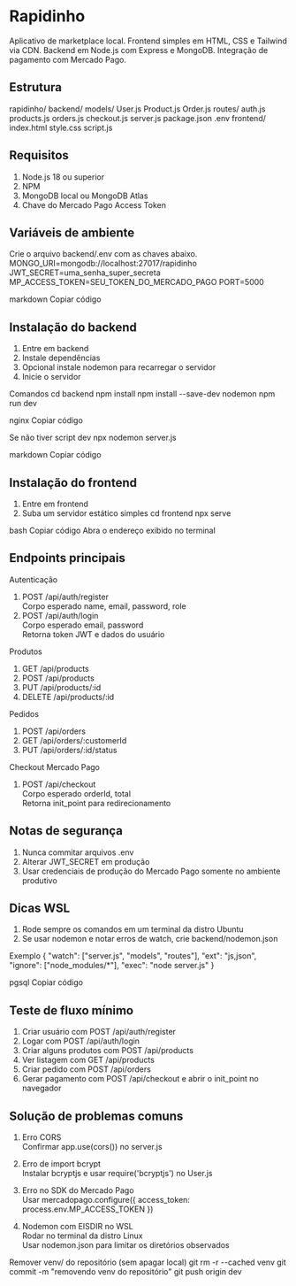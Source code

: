 # Rapidinho

Aplicativo de marketplace local. Frontend simples em HTML, CSS e Tailwind via CDN. Backend em Node.js com Express e MongoDB. Integração de pagamento com Mercado Pago.

## Estrutura

rapidinho/
backend/
models/
User.js
Product.js
Order.js
routes/
auth.js
products.js
orders.js
checkout.js
server.js
package.json
.env
frontend/
index.html
style.css
script.js


## Requisitos

1. Node.js 18 ou superior
2. NPM
3. MongoDB local ou MongoDB Atlas
4. Chave do Mercado Pago Access Token

## Variáveis de ambiente

Crie o arquivo backend/.env com as chaves abaixo.
MONGO_URI=mongodb://localhost:27017/rapidinho
JWT_SECRET=uma_senha_super_secreta
MP_ACCESS_TOKEN=SEU_TOKEN_DO_MERCADO_PAGO
PORT=5000

markdown
Copiar código

## Instalação do backend

1. Entre em backend
2. Instale dependências
3. Opcional instale nodemon para recarregar o servidor
4. Inicie o servidor

Comandos
cd backend
npm install
npm install --save-dev nodemon
npm run dev

nginx
Copiar código

Se não tiver script dev
npx nodemon server.js

markdown
Copiar código

## Instalação do frontend

1. Entre em frontend
2. Suba um servidor estático simples
cd frontend
npx serve

bash
Copiar código
Abra o endereço exibido no terminal

## Endpoints principais

Autenticação
1. POST /api/auth/register  
   Corpo esperado name, email, password, role
2. POST /api/auth/login  
   Corpo esperado email, password  
   Retorna token JWT e dados do usuário

Produtos
1. GET  /api/products
2. POST /api/products
3. PUT  /api/products/:id
4. DELETE /api/products/:id

Pedidos
1. POST /api/orders
2. GET  /api/orders/:customerId
3. PUT  /api/orders/:id/status

Checkout Mercado Pago
1. POST /api/checkout  
   Corpo esperado orderId, total  
   Retorna init_point para redirecionamento

## Notas de segurança

1. Nunca commitar arquivos .env
2. Alterar JWT_SECRET em produção
3. Usar credenciais de produção do Mercado Pago somente no ambiente produtivo

## Dicas WSL

1. Rode sempre os comandos em um terminal da distro Ubuntu
2. Se usar nodemon e notar erros de watch, crie backend/nodemon.json

Exemplo
{
"watch": ["server.js", "models", "routes"],
"ext": "js,json",
"ignore": ["node_modules/*"],
"exec": "node server.js"
}

pgsql
Copiar código

## Teste de fluxo mínimo

1. Criar usuário com POST /api/auth/register
2. Logar com POST /api/auth/login
3. Criar alguns produtos com POST /api/products
4. Ver listagem com GET /api/products
5. Criar pedido com POST /api/orders
6. Gerar pagamento com POST /api/checkout e abrir o init_point no navegador

## Solução de problemas comuns

1. Erro CORS  
   Confirmar app.use(cors()) no server.js

2. Erro de import bcrypt  
   Instalar bcryptjs e usar require('bcryptjs') no User.js

3. Erro no SDK do Mercado Pago  
   Usar mercadopago.configure({ access_token: process.env.MP_ACCESS_TOKEN })

4. Nodemon com EISDIR no WSL  
   Rodar no terminal da distro Linux  
   Usar nodemon.json para limitar os diretórios observados

Remover venv/ do repositório (sem apagar local)
git rm -r --cached venv
git commit -m "removendo venv do repositório"
git push origin dev
